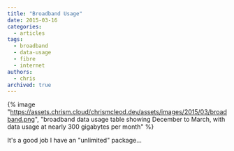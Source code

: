 ```yaml
---
title: "Broadband Usage"
date: 2015-03-16
categories:
  - articles
tags:
  - broadband
  - data-usage
  - fibre
  - internet
authors:
  - chris
archived: true
---
```


{% image "https://assets.chrism.cloud/chrismcleod.dev/assets/images/2015/03/broadband.png", "broadband data usage table showing December to March, with data usage at nearly 300 gigabytes per month" %}

It's a good job I have an "unlimited" package…
